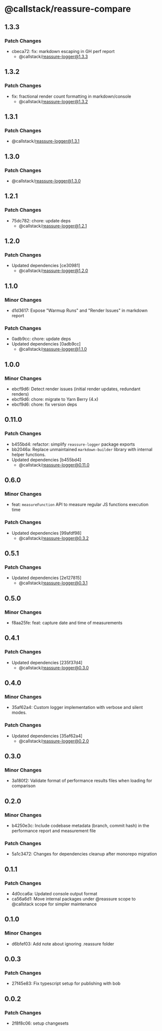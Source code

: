 # @callstack/reassure-compare

## 1.3.3

### Patch Changes

- cbeca72: fix: markdown escaping in GH perf report
  - @callstack/reassure-logger@1.3.3

## 1.3.2

### Patch Changes

- fix: fractional render count formatting in markdown/console
  - @callstack/reassure-logger@1.3.2

## 1.3.1

### Patch Changes

- @callstack/reassure-logger@1.3.1

## 1.3.0

### Patch Changes

- @callstack/reassure-logger@1.3.0

## 1.2.1

### Patch Changes

- 75dc782: chore: update deps
  - @callstack/reassure-logger@1.2.1

## 1.2.0

### Patch Changes

- Updated dependencies [ce30981]
  - @callstack/reassure-logger@1.2.0

## 1.1.0

### Minor Changes

- d1d3617: Expose "Warmup Runs" and "Render Issues" in markdown report

### Patch Changes

- 0adb9cc: chore: update deps
- Updated dependencies [0adb9cc]
  - @callstack/reassure-logger@1.1.0

## 1.0.0

### Minor Changes

- ebcf9d6: Detect render issues (initial render updates, redundant renders)
- ebcf9d6: chore: migrate to Yarn Berry (4.x)
- ebcf9d6: chore: fix version deps

## 0.11.0

### Patch Changes

- b455bd4: refactor: simplify `reassure-logger` package exports
- bb2046a: Replace unmaintained `markdown-builder` library with internal helper functions.
- Updated dependencies [b455bd4]
  - @callstack/reassure-logger@0.11.0

## 0.6.0

### Minor Changes

- feat: `measureFunction` API to measure regular JS functions execution time

### Patch Changes

- Updated dependencies [99afdf98]
  - @callstack/reassure-logger@0.3.2

## 0.5.1

### Patch Changes

- Updated dependencies [2e127815]
  - @callstack/reassure-logger@0.3.1

## 0.5.0

### Minor Changes

- f8aa25fe: feat: capture date and time of measurements

## 0.4.1

### Patch Changes

- Updated dependencies [235f37d4]
  - @callstack/reassure-logger@0.3.0

## 0.4.0

### Minor Changes

- 35af62a4: Custom logger implementation with verbose and silent modes.

### Patch Changes

- Updated dependencies [35af62a4]
  - @callstack/reassure-logger@0.2.0

## 0.3.0

### Minor Changes

- 3a180f2: Validate format of performance results files when loading for comparison

## 0.2.0

### Minor Changes

- b4250e3c: Include codebase metadata (branch, commit hash) in the performance report and measurement file

### Patch Changes

- 5a1c3472: Changes for dependencies cleanup after monorepo migration

## 0.1.1

### Patch Changes

- 4d0cca6a: Updated console output format
- ca56a6d1: Move internal packages under @reassure scope to @callstack scope for simpler maintenance

## 0.1.0

### Minor Changes

- d6bfef03: Add note about ignoring .reassure folder

## 0.0.3

### Patch Changes

- 27f45e83: Fix typescript setup for publishing with bob

## 0.0.2

### Patch Changes

- 2f8f8c06: setup changesets
